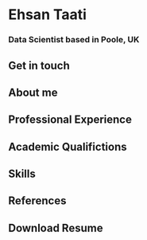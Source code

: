 # Ehsan Taati
### Data Scientist based in Poole, UK
## Get in touch
## About me
## Professional Experience
## Academic Qualifictions
## Skills
## References
## Download Resume
